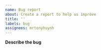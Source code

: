 ```yaml
---
name: Bug report
about: Create a report to help us improve
title: ''
labels: bug
assignees: mrtonyhuynh
---
```


**Describe the bug**
